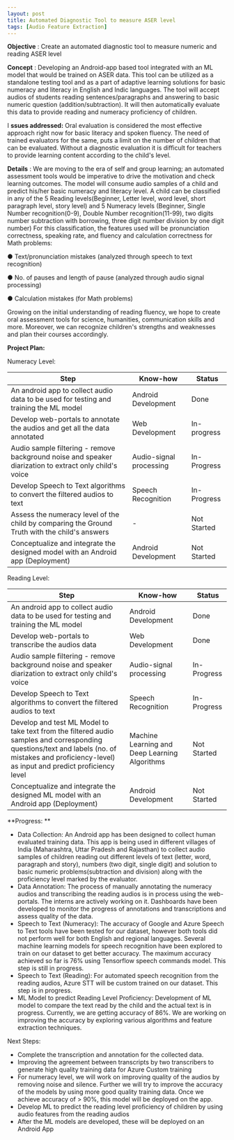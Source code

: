 ```yaml
---
layout: post
title: Automated Diagnostic Tool to measure ASER level
tags: [Audio Feature Extraction]
---
```


**Objective** : Create an automated diagnostic tool to measure numeric and reading ASER level

**Concept** : Developing an Android-app based tool integrated with an ML model that would be trained on ASER data. This tool can be utilized as a standalone testing tool and as a part of adaptive learning solutions for basic numeracy and literacy in English and Indic languages. The tool will accept audios of students reading sentences/paragraphs and answering to basic numeric question (addition/subtraction). It will then automatically evaluate this data to provide reading and numeracy proficiency of children.

I **ssues addressed:**  Oral evaluation is considered the most effective approach right now for basic literacy and spoken fluency. The need of trained evaluators for the same, puts a limit on the number of children that can be evaluated. Without a diagnostic evaluation it is difficult for teachers to provide learning content according to the child&#39;s level.

**Details** : We are moving to the era of self and group learning; an automated assessment tools would be imperative to drive the motivation and check learning outcomes. The model will consume audio samples of a child and predict his/her basic numeracy and literacy level. A child can be classified in any of the 5 Reading levels(Beginner, Letter level, word level, short paragraph level, story level) and 5 Numeracy levels (Beginner, Single Number recognition(0-9), Double Number recognition(11-99), two digits number subtraction with borrowing, three digit number division by one digit number) For this classification, the features used will be pronunciation correctness, speaking rate, and fluency and calculation correctness for Math problems:

● Text/pronunciation mistakes (analyzed through speech to text recognition)

● No. of pauses and length of pause (analyzed through audio signal processing)

● Calculation mistakes (for Math problems)

Growing on the initial understanding of reading fluency, we hope to create oral assessment tools for science, humanities, communication skills and more. Moreover, we can recognize children&#39;s strengths and weaknesses and plan their courses accordingly.

**Project Plan:**

Numeracy Level:

| Step | Know-how | Status |
| --- | --- | --- |
| An android app to collect audio data to be used for testing and training the ML model | Android Development | Done |
| Develop web-portals to annotate the audios and get all the data annotated | Web Development | In-progress |
| Audio sample filtering - remove background noise and speaker diarization to extract only child&#39;s voice | Audio-signal processing | In-Progress |
| Develop Speech to Text algorithms to convert the filtered audios to text | Speech Recognition | In-Progress |
| Assess the numeracy level of the child by comparing the Ground Truth with the child&#39;s answers | - | Not Started |
| Conceptualize and integrate the designed model with an Android app (Deployment) | Android Development | Not Started |

Reading Level:

| Step | Know-how | Status |
| --- | --- | --- |
| An android app to collect audio data to be used for testing and training the ML model | Android Development | Done |
| Develop web-portals to transcribe the audios data | Web Development | Done |
| Audio sample filtering - remove background noise and speaker diarization to extract only child&#39;s voice | Audio-signal processing | In-Progress |
| Develop Speech to Text algorithms to convert the filtered audios to text | Speech Recognition | In-Progress |
| Develop and test ML Model to take text from the filtered audio samples and corresponding questions/text and labels (no. of mistakes and proficiency-level) as input and predict proficiency level | Machine Learning and Deep Learning Algorithms | Not Started |
| Conceptualize and integrate the designed ML model with an Android app (Deployment) | Android Development | Not Started |

**Progress: **

- Data Collection: An Android app has been designed to collect human evaluated training data. This app is being used in different villages of India (Maharashtra, Uttar Pradesh and Rajasthan) to collect audio samples of children reading out different levels of text (letter, word, paragraph and story), numbers (two digit, single digit) and solution to basic numeric problems(subtraction and division) along with the proficiency level marked by the evaluator.
- Data Annotation: The process of manually annotating the numeracy audios and transcribing the reading audios is in process using the web-portals. The interns are actively working on it. Dashboards have been developed to monitor the progress of annotations and transcriptions and assess quality of the data.
- Speech to Text (Numeracy): The accuracy of Google and Azure Speech to Text tools have been tested for our dataset, however both tools did not perform well for both English and regional languages. Several machine learning models for speech recognition have been explored to train on our dataset to get better accuracy. The maximum accuracy achieved so far is 76% using Tensorflow speech commands model. This step is still in progress.
- Speech to Text (Reading): For automated speech recognition from the reading audios, Azure STT will be custom trained on our dataset. This step is in progress.
- ML Model to predict Reading Level Proficiency: Development of ML model to compare the text read by the child and the actual text is in progress. Currently, we are getting accuracy of 86%. We are working on improving the accuracy by exploring various algorithms and feature extraction techniques.

Next Steps:

- Complete the transcription and annotation for the collected data.
- Improving the agreement between transcripts by two transcribers to generate high quality training data for Azure Custom training
- For numeracy level, we will work on improving quality of the audios by removing noise and silence. Further we will try to improve the accuracy of the models by using more good quality training data. Once we achieve accuracy of > 90%, this model will be deployed on the app.
- Develop ML to predict the reading level proficiency of children by using audio features from the reading audios
- After the ML models are developed, these will be deployed on an Android App
